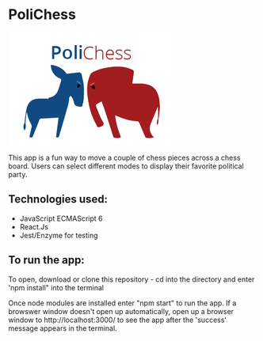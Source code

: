 # PoliChess

![alt text](https://github.com/mariastlouis/chess-app/blob/master/src/resources/logo.png)

This app is a fun way to move a couple of chess pieces across a chess board. Users can select different modes to display their favorite political party.

## Technologies used: 
* JavaScript ECMAScript 6
* React.Js
* Jest/Enzyme for testing

## To run the app:

To open, download or clone this repository - cd into the directory and enter 'npm install" into the terminal

Once node modules are installed enter "npm start" to run the app. If a browswer window doesn't open up automatically,  open up a browser window to http://localhost:3000/ to see the app after the 'success' message appears in the terminal.
